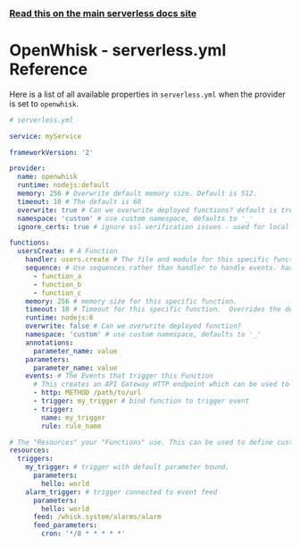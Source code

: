 <!--
title: Serverless Framework - Apache OpenWhisk Guide - Serverless.yml Reference
menuText: Serverless.yml
menuOrder: 15
description: A list of all available properties on serverless.yml for Apache OpenWhisk
layout: Doc
-->

<!-- DOCS-SITE-LINK:START automatically generated  -->

### [Read this on the main serverless docs site](https://www.serverless.com/framework/docs/providers/openwhisk/guide/serverless.yml)

<!-- DOCS-SITE-LINK:END -->

# OpenWhisk - serverless.yml Reference

Here is a list of all available properties in `serverless.yml` when the provider is set to `openwhisk`.

```yml
# serverless.yml

service: myService

frameworkVersion: '2'

provider:
  name: openwhisk
  runtime: nodejs:default
  memory: 256 # Overwrite default memory size. Default is 512.
  timeout: 10 # The default is 60
  overwrite: true # Can we overwrite deployed functions? default is true
  namespace: 'custom' # use custom namespace, defaults to '_'
  ignore_certs: true # ignore ssl verification issues - used for local deploys

functions:
  usersCreate: # A Function
    handler: users.create # The file and module for this specific function.
    sequence: # Use sequences rather than handler to handle events. handler and sequence properties are mutually exclusive.
      - function_a
      - function_b
      - function_c
    memory: 256 # memory size for this specific function.
    timeout: 10 # Timeout for this specific function.  Overrides the default set above.
    runtime: nodejs:6
    overwrite: false # Can we overwrite deployed function?
    namespace: 'custom' # use custom namespace, defaults to '_'
    annotations:
      parameter_name: value
    parameters:
      parameter_name: value
    events: # The Events that trigger this Function
      # This creates an API Gateway HTTP endpoint which can be used to trigger this function.  Learn more in "events/apigateway"
      - http: METHOD /path/to/url
      - trigger: my_trigger # bind function to trigger event
      - trigger:
        name: my_trigger
        rule: rule_name

# The "Resources" your "Functions" use. This can be used to define custom Triggers and Rules which are bound to your Actions.
resources:
  triggers:
    my_trigger: # trigger with default parameter bound.
      parameters:
        hello: world
    alarm_trigger: # trigger connected to event feed
      parameters:
        hello: world
      feed: /whisk.system/alarms/alarm
      feed_parameters:
        cron: '*/8 * * * * *'
```

